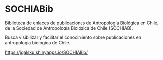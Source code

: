 # SOCHIABib
Biblioteca de enlaces de publicaciones de Antropología Biológica en Chile, de la Sociedad de Antropología Biológica de Chile (SOCHIAB).

Busca visibilizar y facilitar el conocimiento sobre publicaciones en antropología biológica de Chile. 

https://jgalsku.shinyapps.io/SOCHIABib/

